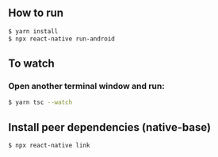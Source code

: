 ## How to run
```bash
$ yarn install
$ npx react-native run-android
```

## To watch
### Open another terminal window and run:
```bash
$ yarn tsc --watch
```

## Install peer dependencies (native-base)
```bash
$ npx react-native link
```